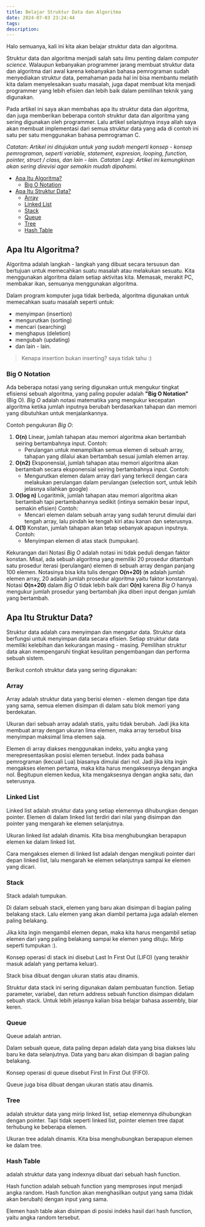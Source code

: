 ```yaml
---
title: Belajar Struktur Data dan Algoritma
date: 2024-07-03 23:24:44
tags:
description:
---
```



Halo semuanya,
kali ini kita akan belajar struktur data dan algoritma.

Struktur data dan algoritma menjadi salah satu ilmu penting dalam _computer science_. Walaupun kebanyakan programmer jarang membuat struktur data dan algoritma dari awal karena kebanyakan bahasa pemrograman sudah menyediakan struktur data, pemahaman pada hal ini bisa membantu melatih kita dalam menyelesaikan suatu masalah, juga dapat membuat kita menjadi programmer yang lebih efisien dan lebih baik dalam pemilihan teknik yang digunakan.

Pada artikel ini saya akan membahas apa itu struktur data dan algoritma, dan juga memberikan beberapa contoh struktur data dan algoritma yang sering digunakan oleh programmer.
Lalu artikel selanjutnya insya allah saya akan membuat implementasi dari semua struktur data yang ada di contoh ini satu per satu menggunakan bahasa pemrograman C.

_Catatan: Artikel ini ditujukan untuk yang sudah mengerti konsep - konsep pemrograman, seperti variable, statement, expresion, looping, function, pointer, struct / class, dan lain - lain._
_Catatan Lagi: Artikel ini kemungkinan akan sering direvisi agar semakin mudah dipahami._


- [Apa Itu Algoritma?](#apa-itu-algoritma)
    - [Big O Notation](#big-o-notation)
- [Apa Itu Struktur Data?](#apa-itu-struktur-data)
    - [Array](#array)
    - [Linked List](#linked-list)
    - [Stack](#stack)
    - [Queue](#queue)
    - [Tree](#tree)
    - [Hash Table](#hash-table)

## Apa Itu Algoritma?

Algoritma adalah langkah - langkah yang dibuat secara tersusun dan bertujuan untuk memecahkan suatu masalah atau melakukan sesuatu.  Kita menggunakan algoritma dalam setiap aktivitas kita. Memasak, merakit PC, membakar ikan, semuanya menggunakan algoritma.

Dalam program komputer juga tidak berbeda, algoritma digunakan untuk memecahkan suatu masalah seperti untuk:

- menyimpan (insertion)
- mengurutkan (sorting)
- mencari (searching)
- menghapus (deletion)
- mengubah (updating)
- dan lain - lain.

> Kenapa insertion bukan inserting?
> saya tidak tahu :)

### Big O Notation

Ada beberapa notasi yang sering digunakan untuk mengukur tingkat efisiensi sebuah algoritma, yang paling populer adalah __"Big O Notation"__ (Big O). _Big O_ adalah notasi matematika yang mengukur kecepatan algoritma ketika jumlah inputnya berubah berdasarkan tahapan dan memori yang dibutuhkan untuk menjalankannya.

Contoh pengukuran _Big O_:
1. __O(n)__
Linear, jumlah tahapan atau memori algoritma akan bertambah seiring bertambahnya input.
Contoh:
    - Perulangan untuk menampilkan semua elemen di sebuah array, tahapan yang dilalui akan bertambah sesuai jumlah elemen array.
2. __O(n2)__
Eksponensial, jumlah tahapan atau memori algoritma akan bertambah secara eksponensial seiring bertambahnya input.
Contoh:
    - Mengurutkan elemen dalam array dari yang terkecil dengan cara melakukan perulangan dalam perulangan (selection sort, untuk lebih jelasnya silahkan google)
3. __O(log n)__
Logaritmik, jumlah tahapan atau memori algoritma akan bertambah tapi pertambahannya sedikit (intinya semakin besar input, semakin efisien)
Contoh:
    - Mencari elemen dalam sebuah array yang sudah terurut dimulai dari tengah array, lalu pindah ke tengah kiri atau kanan dan seterusnya.
4. __O(1)__
Konstan, jumlah tahapan akan tetap sebanyak apapun inputnya.
Contoh:
    - Menyimpan elemen di atas stack (tumpukan).

Kekurangan dari Notasi _Big O_ adalah notasi ini tidak peduli dengan faktor konstan. Misal, ada sebuah algoritma yang memiliki 20 prosedur ditambah satu prosedur iterasi (perulangan) elemen di sebuah array dengan panjang 100 elemen. Notasinya bisa kita tulis dengan __O(n+20)__ (__n__ adalah jumlah elemen array, 20 adalah jumlah prosedur algoritma yaitu faktor konstannya). Notasi __O(n+20)__ dalam _Big O_ tidak lebih baik dari __O(n)__ karena _Big O_ hanya mengukur jumlah prosedur yang bertambah jika diberi input dengan jumlah yang bertambah.

## Apa Itu Struktur Data?

Struktur data adalah cara menyimpan dan mengatur data. Struktur data berfungsi untuk menyimpan data secara efisien. Setiap struktur data memiliki kelebihan dan kekurangan masing - masing. Pemilihan struktur data akan mempengaruhi tingkat kesulitan pengembangan dan performa sebuah sistem.

Berikut contoh struktur data yang sering digunakan:

### Array

Array adalah struktur data yang berisi elemen - elemen dengan tipe data yang sama, semua elemen disimpan di dalam satu blok memori yang berdekatan.

Ukuran dari sebuah array adalah statis, yaitu tidak berubah. Jadi jika kita membuat array dengan ukuran lima elemen, maka array tersebut bisa menyimpan maksimal lima elemen saja.

Elemen di array diakses menggunakan indeks, yaitu angka yang merepresentasikan posisi elemen tersebut. Index pada bahasa pemrograman (kecuali Lua) biasanya dimulai dari nol. Jadi jika kita ingin mengakses elemen pertama, maka kita harus mengaksesnya dengan angka nol. Begitupun elemen kedua, kita mengaksesnya dengan angka satu, dan seterusnya.

### Linked List

Linked list adalah struktur data yang setiap elemennya dihubungkan dengan pointer. Elemen di dalam linked list terdiri dari nilai yang disimpan dan pointer yang mengarah ke elemen selanjutnya.

Ukuran linked list adalah dinamis. Kita bisa menghubungkan berapapun elemen ke dalam linked list.

Cara mengakses elemen di linked list adalah dengan mengikuti pointer dari depan linked list, lalu mengarah ke elemen selanjutnya sampai ke elemen yang dicari.

### Stack

Stack adalah tumpukan.

Di dalam sebuah stack, elemen yang baru akan disimpan di bagian paling belakang stack. Lalu elemen yang akan diambil pertama juga adalah elemen paling belakang.

Jika kita ingin mengambil elemen depan, maka kita harus mengambil setiap elemen dari yang paling belakang sampai ke elemen yang dituju. Mirip seperti tumpukan :).

Konsep operasi di stack ini disebut Last In First Out (LIFO) (yang terakhir masuk adalah yang pertama keluar).

Stack bisa dibuat dengan ukuran statis atau dinamis.

Struktur data stack ini sering digunakan dalam pembuatan function. Setiap parameter, variabel, dan return address sebuah function disimpan didalam sebuah stack. Untuk lebih jelasnya kalian bisa belajar bahasa assembly, biar keren.

### Queue

Queue adalah antrian.

Dalam sebuah queue, data paling depan adalah data yang bisa diakses lalu baru ke data selanjutnya. Data yang baru akan disimpan di bagian paling belakang.

Konsep operasi di queue disebut First In First Out (FIFO).

Queue juga bisa dibuat dengan ukuran statis atau dinamis.

### Tree

adalah struktur data yang mirip linked list, setiap elemennya dihubungkan dengan pointer. Tapi tidak seperti linked list, pointer elemen tree dapat terhubung ke beberapa elemen.

Ukuran tree adalah dinamis. Kita bisa menghubungkan berapapun elemen ke dalam tree.

### Hash Table

adalah struktur data yang indexnya dibuat dari sebuah hash function.

Hash function adalah sebuah function yang memproses input menjadi angka random. Hash function akan menghasilkan output yang sama (tidak akan berubah) dengan input yang sama.

Elemen hash table akan disimpan di posisi indeks hasil dari hash function, yaitu angka random tersebut.
